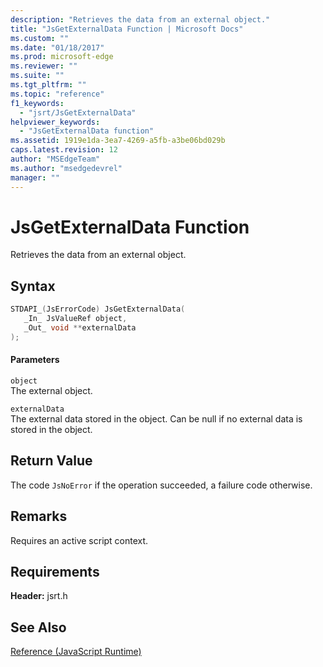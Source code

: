 ```yaml
---
description: "Retrieves the data from an external object."
title: "JsGetExternalData Function | Microsoft Docs"
ms.custom: ""
ms.date: "01/18/2017"
ms.prod: microsoft-edge
ms.reviewer: ""
ms.suite: ""
ms.tgt_pltfrm: ""
ms.topic: "reference"
f1_keywords: 
  - "jsrt/JsGetExternalData"
helpviewer_keywords: 
  - "JsGetExternalData function"
ms.assetid: 1919e1da-3ea7-4269-a5fb-a3be06bd029b
caps.latest.revision: 12
author: "MSEdgeTeam"
ms.author: "msedgedevrel"
manager: ""
---
```

# JsGetExternalData Function
Retrieves the data from an external object.  
  
## Syntax  
  
```cpp  
STDAPI_(JsErrorCode) JsGetExternalData(  
   _In_ JsValueRef object,  
   _Out_ void **externalData  
);  
```  
  
#### Parameters  
 `object`  
 The external object.  
  
 `externalData`  
 The external data stored in the object. Can be null if no external data is stored in the object.  
  
## Return Value  
 The code `JsNoError` if the operation succeeded, a failure code otherwise.  
  
## Remarks  
 Requires an active script context.  
  
## Requirements  
 **Header:** jsrt.h  
  
## See Also  
 [Reference (JavaScript Runtime)](../chakra-hosting/reference-javascript-runtime.md)

